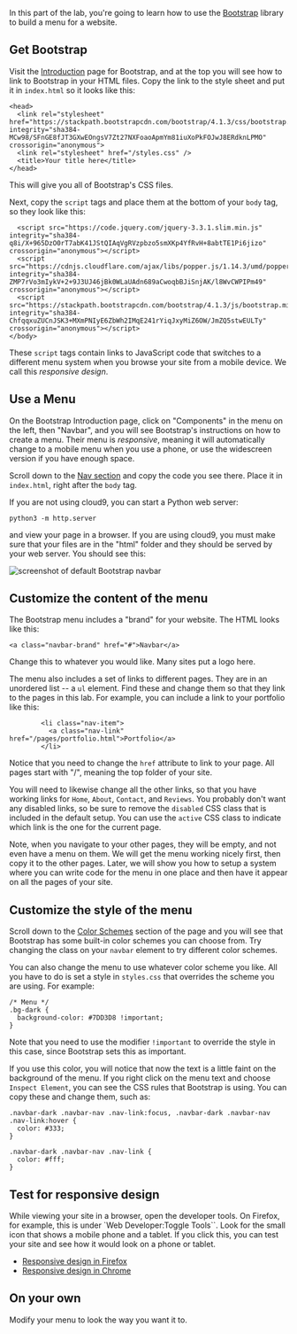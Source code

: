 
In this part of the lab, you're going to learn how to use the [Bootstrap](https://getbootstrap.com/) library to build a menu for a website.

## Get Bootstrap

Visit the [Introduction](https://getbootstrap.com/docs/4.1/getting-started/introduction/) page for Bootstrap, and at the top you will see how to link to Bootstrap in your HTML files. Copy the link to the style sheet and put it in `index.html` so it looks like this:

```
<head>
  <link rel="stylesheet" href="https://stackpath.bootstrapcdn.com/bootstrap/4.1.3/css/bootstrap.min.css" integrity="sha384-MCw98/SFnGE8fJT3GXwEOngsV7Zt27NXFoaoApmYm81iuXoPkFOJwJ8ERdknLPMO" crossorigin="anonymous">
  <link rel="stylesheet" href="/styles.css" />
  <title>Your title here</title>
</head>
```
This will give you all of Bootstrap's CSS files. 

Next, copy the `script` tags and place them at the bottom of your `body` tag, so they look like this:

```
  <script src="https://code.jquery.com/jquery-3.3.1.slim.min.js" integrity="sha384-q8i/X+965DzO0rT7abK41JStQIAqVgRVzpbzo5smXKp4YfRvH+8abtTE1Pi6jizo" crossorigin="anonymous"></script>
  <script src="https://cdnjs.cloudflare.com/ajax/libs/popper.js/1.14.3/umd/popper.min.js" integrity="sha384-ZMP7rVo3mIykV+2+9J3UJ46jBk0WLaUAdn689aCwoqbBJiSnjAK/l8WvCWPIPm49" crossorigin="anonymous"></script>
  <script src="https://stackpath.bootstrapcdn.com/bootstrap/4.1.3/js/bootstrap.min.js" integrity="sha384-ChfqqxuZUCnJSK3+MXmPNIyE6ZbWh2IMqE241rYiqJxyMiZ6OW/JmZQ5stwEULTy" crossorigin="anonymous"></script>
</body>

```

These `script` tags contain links to JavaScript code that switches to a different menu system when you browse your site from a mobile device. We call this *responsive design*.

## Use a Menu

On the Bootstrap Introduction page, click on "Components" in the menu on the left, then "Navbar", and you will see Bootstrap's instructions on how to create a menu. Their menu is *responsive*, meaning it will automatically change to a mobile menu when you use a phone, or use the widescreen version if you have enough space.

Scroll down to the [Nav section](https://getbootstrap.com/docs/4.1/components/navbar/#nav) and copy the code you see there. Place it in `index.html`, right after the `body` tag.

If you are not using cloud9, you can start a Python web server:

```
python3 -m http.server
```

and view your page in a browser. If you are using cloud9, you must make sure that your files are in the "html" folder and they should be served by your web server.  You should see this:

![screenshot of default Bootstrap navbar](https://github.com/BYU-CS-260-Winter-2019/lab1/blob/master/images/screenshots/navbar-default.png)

## Customize the content of the menu

The Bootstrap menu includes a "brand" for your website. The HTML looks like this:

```
<a class="navbar-brand" href="#">Navbar</a>
```

Change this to whatever you would like. Many sites put a logo here.

The menu also includes a set of links to different pages. They are in an unordered list -- a `ul` element. Find these and change them so that they link to the pages in this lab. For example, you can include a link to your portfolio like this:

```
        <li class="nav-item">
          <a class="nav-link" href="/pages/portfolio.html">Portfolio</a>
        </li>
```

Notice that you need to change the `href` attribute to link to your page. All pages start with "/", meaning the top folder of your site. 

You will need to likewise change all the other links, so that you have working links for `Home`, `About`, `Contact`, and `Reviews`. You probably don't want any disabled links, so be sure to remove the `disabled` CSS class that is included in the default setup. You can use the `active` CSS class to indicate which link is the one for the current page.

Note, when you navigate to your other pages, they will be empty, and not even have a menu on them. We will get the menu working nicely first, then copy it to the other pages. Later, we will show you how to setup a system where you can write code for the menu in one place and then have it appear on all the pages of your site.

## Customize the style of the menu

Scroll down to the [Color Schemes](https://getbootstrap.com/docs/4.1/components/navbar/#color-schemes) section of the page and you will see that Bootstrap has some built-in color schemes you can choose from. Try changing the class on your `navbar` element to try different color schemes.

You can also change the menu to use whatever color scheme you like. All you have to do is set a style in `styles.css` that overrides the scheme you are using. For example:

```
/* Menu */
.bg-dark {
  background-color: #7DD3D8 !important;
}
```

Note that you need to use the modifier `!important` to override the style in this case, since Bootstrap sets this as important.

If you use this color, you will notice that now the text is a little faint on the background of the menu. If you right click on the menu text and choose `Inspect Element`, you can see the CSS rules that Bootstrap is using. You can copy these and change them, such as:

```
.navbar-dark .navbar-nav .nav-link:focus, .navbar-dark .navbar-nav .nav-link:hover {
  color: #333;
}

.navbar-dark .navbar-nav .nav-link {
  color: #fff;
}
```
## Test for responsive design

While viewing your site in a browser, open the developer tools. On Firefox, for example, this is under `Web Developer:Toggle Tools``. Look for the small icon that shows a mobile phone and a tablet. If you click this, you can test your site and see how it would look on a phone or tablet.

* [Responsive design in Firefox](https://developer.mozilla.org/en-US/docs/Tools/Responsive_Design_Mode)
* [Responsive design in Chrome](https://developers.google.com/web/tools/chrome-devtools/device-mode/)

## On your own

Modify your menu to look the way you want it to.
